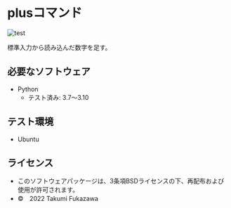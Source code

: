 
# plusコマンド
![test](https://github.com/Takumi-Fukazawa/robosys2021C1100/actions/workflows/test.yml/badge.svg)

標準入力から読み込んだ数字を足す。



## 必要なソフトウェア
* Python
  * テスト済み: 3.7〜3.10

## テスト環境
* Ubuntu

## ライセンス
* このソフトウェアパッケージは、3条項BSDライセンスの下、再配布および使用が許可されます。
* ©　2022 Takumi Fukazawa
